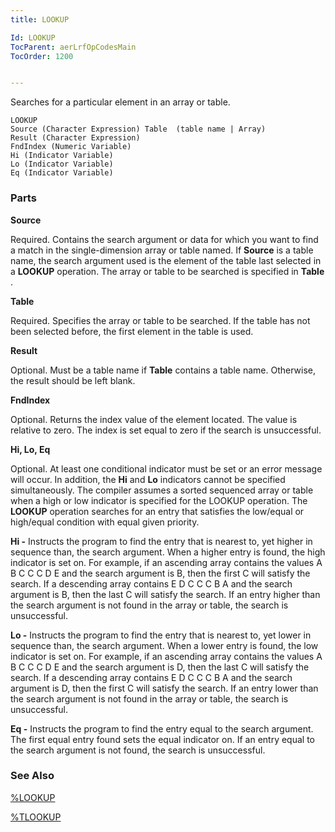 ```yaml
---
title: LOOKUP

Id: LOOKUP
TocParent: aerLrfOpCodesMain
TocOrder: 1200


---
```


Searches for a particular element in an array or table.

```
LOOKUP
Source (Character Expression) Table  (table name | Array)
Result (Character Expression)
FndIndex (Numeric Variable)  
Hi (Indicator Variable)
Lo (Indicator Variable)
Eq (Indicator Variable)
```

### Parts

**Source** 

Required. Contains the search argument or data for which you want to find a match in the single-dimension array or table named. If **Source** is a table name, the search argument used is the element of the table last selected in a **LOOKUP** operation. The array or table to be searched is specified in **Table** .


**Table** 

Required. Specifies the array or table to be searched. If the table has not been selected before, the first element in the table is used.


**Result** 

Optional. Must be a table name if **Table** contains a table name. Otherwise, the result should be left blank.


**FndIndex** 

Optional. Returns the index value of the element located. The value is relative to zero. The index is set equal to zero if the search is unsuccessful.


**Hi, Lo, Eq** 

Optional. At least one conditional indicator must be set or an error message will occur. In addition, the **Hi** and **Lo** indicators cannot be specified simultaneously. The compiler assumes a sorted sequenced array or table when a high or low indicator is specified for the LOOKUP operation. The **LOOKUP** operation searches for an entry that satisfies the low/equal or high/equal condition with equal given priority. 

**Hi -** Instructs the program to find the entry that is nearest to, yet higher in sequence than, the search argument. When a higher entry is found, the high indicator is set on. For example, if an ascending array contains the values A B C C C D E and the search argument is B, then the first C will satisfy the search. If a descending array contains E D C C C B A and the search argument is B, then the last C will satisfy the search. If an entry higher than the search argument is not found in the array or table, the search is unsuccessful. 

**Lo -** Instructs the program to find the entry that is nearest to, yet lower in sequence than, the search argument. When a lower entry is found, the low indicator is set on. For example, if an ascending array contains the values A B C C C D E and the search argument is D, then the last C will satisfy the search. If a descending array contains E D C C C B A and the search argument is D, then the first C will satisfy the search. If an entry lower than the search argument is not found in the array or table, the search is unsuccessful. 

**Eq -** Instructs the program to find the entry equal to the search argument. The first equal entry found sets the equal indicator on. If an entry equal to the search argument is not found, the search is unsuccessful.


### See Also
[%LOOKUP](LOOKUP_Function.html)

[%TLOOKUP](TLOOKUP_Function.html) 
